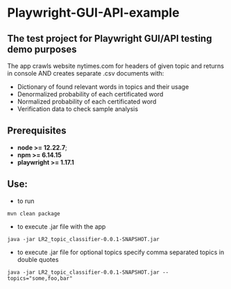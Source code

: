 # Playwright-GUI-API-example

## The test project for Playwright GUI/API testing demo purposes

The app crawls website nytimes.com for headers of given topic and returns in console
AND creates separate .csv documents with:
- Dictionary of found relevant words in topics and their usage
- Denormalized probability of each certificated word
- Normalized probability of each certificated word
- Verification data to check sample analysis

## Prerequisites
* **node >= 12.22.7**;
* **npm >= 6.14.15**
* **playwright >= 1.17.1**

## Use:
- to run 
```
mvn clean package
```
- to execute .jar file with the app
```
java -jar LR2_topic_classifier-0.0.1-SNAPSHOT.jar
```
- to execute .jar file for optional topics specify comma separated topics in double quotes
```
java -jar LR2_topic_classifier-0.0.1-SNAPSHOT.jar --topics="some,foo,bar"
```
